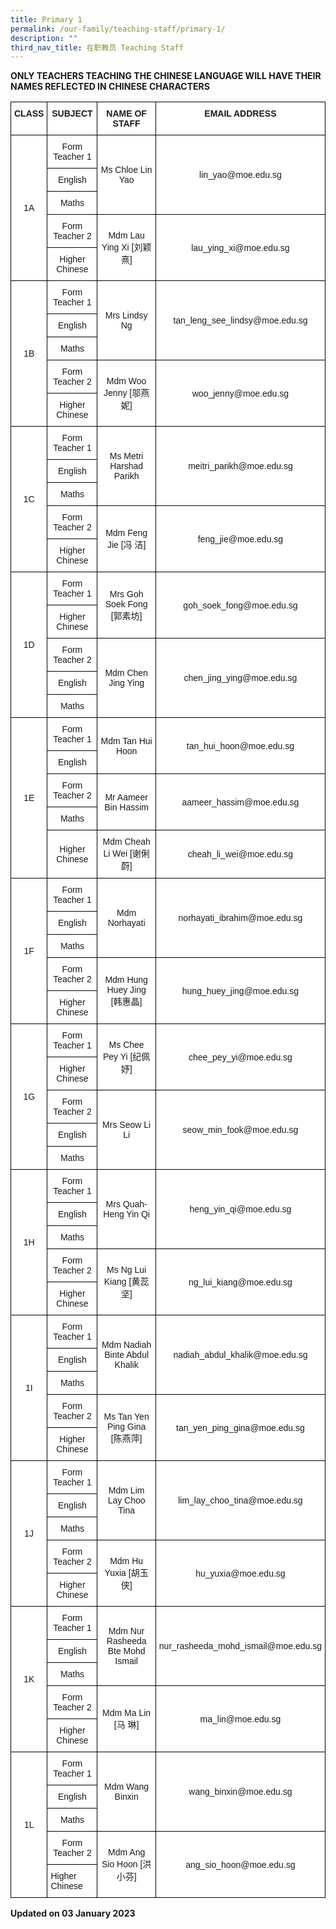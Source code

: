 ```yaml
---
title: Primary 1
permalink: /our-family/teaching-staff/primary-1/
description: ""
third_nav_title: 在职教员 Teaching Staff
---
```

**ONLY TEACHERS TEACHING THE CHINESE LANGUAGE WILL HAVE THEIR NAMES REFLECTED IN CHINESE CHARACTERS**

<style type="text/css">
.tg  {border-collapse:collapse;border-spacing:0;}
.tg td{border-color:black;border-style:solid;border-width:1px;font-family:Arial, sans-serif;font-size:14px;
  overflow:hidden;padding:10px 5px;word-break:normal;}
.tg th{border-color:black;border-style:solid;border-width:1px;font-family:Arial, sans-serif;font-size:14px;
  font-weight:normal;overflow:hidden;padding:10px 5px;word-break:normal;}
.tg .tg-9hzb{background-color:#FFF;font-weight:bold;text-align:center;vertical-align:top}
.tg .tg-f4yw{background-color:#FFF;text-align:center;vertical-align:middle}
.tg .tg-0lax{text-align:left;vertical-align:top}
</style>
<table class="tg">
<thead>
  <tr>
    <th class="tg-9hzb">CLASS</th>
    <th class="tg-9hzb">SUBJECT</th>
    <th class="tg-9hzb">NAME OF STAFF</th>
    <th class="tg-9hzb">EMAIL ADDRESS</th>
  </tr>
</thead>
<tbody>
  <tr>
    <td class="tg-f4yw" rowspan="5">1A</td>
    <td class="tg-f4yw">Form Teacher 1</td>
    <td class="tg-f4yw" rowspan="3">Ms Chloe Lin Yao</td>
    <td class="tg-f4yw" rowspan="3">lin_yao@moe.edu.sg</td>
  </tr>
  <tr>
    <td class="tg-f4yw">English</td>
  </tr>
  <tr>
    <td class="tg-f4yw">Maths</td>
  </tr>
  <tr>
    <td class="tg-f4yw">Form Teacher 2</td>
    <td class="tg-f4yw" rowspan="2">Mdm Lau Ying Xi [刘颖熹]</td>
    <td class="tg-f4yw" rowspan="2">lau_ying_xi@moe.edu.sg</td>
  </tr>
  <tr>
    <td class="tg-f4yw">Higher Chinese</td>
  </tr>
  <tr>
    <td class="tg-f4yw" rowspan="5">1B</td>
    <td class="tg-f4yw">Form Teacher 1</td>
    <td class="tg-f4yw" rowspan="3">Mrs Lindsy Ng</td>
    <td class="tg-f4yw" rowspan="3">tan_leng_see_lindsy@moe.edu.sg</td>
  </tr>
  <tr>
    <td class="tg-f4yw">English</td>
  </tr>
  <tr>
    <td class="tg-f4yw">Maths</td>
  </tr>
  <tr>
    <td class="tg-f4yw">Form Teacher 2</td>
    <td class="tg-f4yw" rowspan="2">Mdm Woo Jenny [邬燕妮]</td>
    <td class="tg-f4yw" rowspan="2">woo_jenny@moe.edu.sg</td>
  </tr>
  <tr>
    <td class="tg-f4yw">Higher Chinese</td>
  </tr>
  <tr>
    <td class="tg-f4yw" rowspan="5">1C</td>
    <td class="tg-f4yw">Form Teacher 1</td>
    <td class="tg-f4yw" rowspan="3">Ms Metri Harshad Parikh</td>
    <td class="tg-f4yw" rowspan="3">meitri_parikh@moe.edu.sg</td>
  </tr>
  <tr>
    <td class="tg-f4yw">English</td>
  </tr>
  <tr>
    <td class="tg-f4yw">Maths</td>
  </tr>
  <tr>
    <td class="tg-f4yw">Form Teacher 2</td>
    <td class="tg-f4yw" rowspan="2">Mdm Feng Jie [冯 洁]</td>
    <td class="tg-f4yw" rowspan="2">feng_jie@moe.edu.sg</td>
  </tr>
  <tr>
    <td class="tg-f4yw">Higher Chinese</td>
  </tr>
  <tr>
    <td class="tg-f4yw" rowspan="5">1D</td>
    <td class="tg-f4yw">Form Teacher 1</td>
    <td class="tg-f4yw" rowspan="2">Mrs Goh Soek Fong [郭素坊]</td>
    <td class="tg-f4yw" rowspan="2">goh_soek_fong@moe.edu.sg</td>
  </tr>
  <tr>
    <td class="tg-f4yw">Higher Chinese</td>
  </tr>
  <tr>
    <td class="tg-f4yw">Form Teacher 2</td>
    <td class="tg-f4yw" rowspan="3">Mdm Chen Jing Ying</td>
    <td class="tg-f4yw" rowspan="3">chen_jing_ying@moe.edu.sg</td>
  </tr>
  <tr>
    <td class="tg-f4yw">English</td>
  </tr>
  <tr>
    <td class="tg-f4yw">Maths</td>
  </tr>
  <tr>
    <td class="tg-f4yw" rowspan="5">1E</td>
    <td class="tg-f4yw">Form Teacher 1</td>
    <td class="tg-f4yw" rowspan="2">Mdm Tan Hui Hoon</td>
    <td class="tg-f4yw" rowspan="2">tan_hui_hoon@moe.edu.sg</td>
  </tr>
  <tr>
    <td class="tg-f4yw">English</td>
  </tr>
  <tr>
    <td class="tg-f4yw">Form Teacher 2</td>
    <td class="tg-f4yw" rowspan="2">Mr Aameer Bin Hassim</td>
    <td class="tg-f4yw" rowspan="2">aameer_hassim@moe.edu.sg</td>
  </tr>
  <tr>
    <td class="tg-f4yw">Maths</td>
  </tr>
  <tr>
    <td class="tg-f4yw">Higher Chinese</td>
    <td class="tg-f4yw">Mdm Cheah Li Wei [谢俐蔚]</td>
    <td class="tg-f4yw">cheah_li_wei@moe.edu.sg</td>
  </tr>
  <tr>
    <td class="tg-f4yw" rowspan="5">1F</td>
    <td class="tg-f4yw">Form Teacher 1</td>
    <td class="tg-f4yw" rowspan="3">Mdm Norhayati </td>
    <td class="tg-f4yw" rowspan="3">norhayati_ibrahim@moe.edu.sg</td>
  </tr>
  <tr>
    <td class="tg-f4yw">English</td>
  </tr>
  <tr>
    <td class="tg-f4yw">Maths</td>
  </tr>
  <tr>
    <td class="tg-f4yw">Form Teacher 2</td>
    <td class="tg-f4yw" rowspan="2">Mdm Hung Huey Jing [韩惠晶]</td>
    <td class="tg-f4yw" rowspan="2">hung_huey_jing@moe.edu.sg</td>
  </tr>
  <tr>
    <td class="tg-f4yw">Higher Chinese</td>
  </tr>
  <tr>
    <td class="tg-f4yw" rowspan="5">1G</td>
    <td class="tg-f4yw">Form Teacher 1</td>
    <td class="tg-f4yw" rowspan="2">Ms Chee Pey Yi [纪佩妤]</td>
    <td class="tg-f4yw" rowspan="2">chee_pey_yi@moe.edu.sg</td>
  </tr>
  <tr>
    <td class="tg-f4yw">Higher Chinese</td>
  </tr>
  <tr>
    <td class="tg-f4yw">Form Teacher 2</td>
    <td class="tg-f4yw" rowspan="3">Mrs Seow Li Li</td>
    <td class="tg-f4yw" rowspan="3">seow_min_fook@moe.edu.sg</td>
  </tr>
  <tr>
    <td class="tg-f4yw">English</td>
  </tr>
  <tr>
    <td class="tg-f4yw">Maths</td>
  </tr>
  <tr>
    <td class="tg-f4yw" rowspan="5">1H</td>
    <td class="tg-f4yw">Form Teacher 1</td>
    <td class="tg-f4yw" rowspan="3">Mrs Quah-Heng Yin Qi</td>
    <td class="tg-f4yw" rowspan="3">heng_yin_qi@moe.edu.sg</td>
  </tr>
  <tr>
    <td class="tg-f4yw">English</td>
  </tr>
  <tr>
    <td class="tg-f4yw">Maths</td>
  </tr>
  <tr>
    <td class="tg-f4yw">Form Teacher 2</td>
    <td class="tg-f4yw" rowspan="2">Ms Ng Lui Kiang [黄蕊坚]</td>
    <td class="tg-f4yw" rowspan="2">ng_lui_kiang@moe.edu.sg</td>
  </tr>
  <tr>
    <td class="tg-f4yw">Higher Chinese</td>
  </tr>
  <tr>
    <td class="tg-f4yw" rowspan="5">1I</td>
    <td class="tg-f4yw">Form Teacher 1</td>
    <td class="tg-f4yw" rowspan="3">Mdm Nadiah Binte Abdul Khalik</td>
    <td class="tg-f4yw" rowspan="3">nadiah_abdul_khalik@moe.edu.sg</td>
  </tr>
  <tr>
    <td class="tg-f4yw">English</td>
  </tr>
  <tr>
    <td class="tg-f4yw">Maths</td>
  </tr>
  <tr>
    <td class="tg-f4yw">Form Teacher 2</td>
    <td class="tg-f4yw" rowspan="2">Ms Tan Yen Ping Gina [陈燕萍]</td>
    <td class="tg-f4yw" rowspan="2">tan_yen_ping_gina@moe.edu.sg</td>
  </tr>
  <tr>
    <td class="tg-f4yw">Higher Chinese</td>
  </tr>
  <tr>
    <td class="tg-f4yw" rowspan="5">1J</td>
    <td class="tg-f4yw">Form Teacher 1</td>
    <td class="tg-f4yw" rowspan="3">Mdm Lim Lay Choo Tina</td>
    <td class="tg-f4yw" rowspan="3">lim_lay_choo_tina@moe.edu.sg</td>
  </tr>
  <tr>
    <td class="tg-f4yw">English</td>
  </tr>
  <tr>
    <td class="tg-f4yw">Maths</td>
  </tr>
  <tr>
    <td class="tg-f4yw">Form Teacher 2</td>
    <td class="tg-f4yw" rowspan="2">Mdm Hu Yuxia [胡玉侠]</td>
    <td class="tg-f4yw" rowspan="2">hu_yuxia@moe.edu.sg</td>
  </tr>
  <tr>
    <td class="tg-f4yw">Higher Chinese</td>
  </tr>
  <tr>
    <td class="tg-f4yw" rowspan="5">1K</td>
    <td class="tg-f4yw">Form Teacher 1</td>
    <td class="tg-f4yw" rowspan="3">Mdm Nur Rasheeda Bte Mohd Ismail</td>
    <td class="tg-f4yw" rowspan="3">nur_rasheeda_mohd_ismail@moe.edu.sg</td>
  </tr>
  <tr>
    <td class="tg-f4yw">English</td>
  </tr>
  <tr>
    <td class="tg-f4yw">Maths</td>
  </tr>
  <tr>
    <td class="tg-f4yw">Form Teacher 2</td>
    <td class="tg-f4yw" rowspan="2">Mdm Ma Lin [马 琳]</td>
    <td class="tg-f4yw" rowspan="2">ma_lin@moe.edu.sg</td>
  </tr>
  <tr>
    <td class="tg-f4yw">Higher Chinese</td>
  </tr>
  <tr>
    <td class="tg-f4yw" rowspan="5">1L</td>
    <td class="tg-f4yw">Form Teacher 1</td>
    <td class="tg-f4yw" rowspan="3">Mdm Wang Binxin</td>
    <td class="tg-f4yw" rowspan="3">wang_binxin@moe.edu.sg</td>
  </tr>
  <tr>
    <td class="tg-f4yw">English</td>
  </tr>
  <tr>
    <td class="tg-f4yw">Maths</td>
  </tr>
  <tr>
    <td class="tg-f4yw">Form Teacher 2</td>
    <td class="tg-f4yw" rowspan="2">Mdm Ang Sio Hoon [洪小芬]</td>
    <td class="tg-f4yw" rowspan="2">ang_sio_hoon@moe.edu.sg</td>
  </tr>
  <tr>
    <td class="tg-0lax">Higher Chinese</td>
  </tr>
</tbody>
</table>

**Updated on 03 January 2023**  
